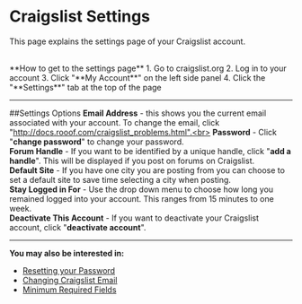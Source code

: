 # Craigslist Settings
This page explains the settings page of your Craigslist account.

<br>
**How to get to the settings page**
1. Go to craigslist.org
2. Log in to your account
3. Click "**My Account**" on the left side panel
4. Click the "**Settings**" tab at the top of the page

---
##Settings Options
**Email Address** - this shows you the current email associated with your account. To change the email, click "http://docs.rooof.com/craigslist_problems.html".<br>
**Password** - Click "**change password**" to change your password. <br>
**Forum Handle** - If you want to be identified by a unique handle, click "**add a handle**". This will be displayed if you post on forums on Craigslist.<br>
**Default Site** - If you have one city you are posting from you can choose to set a default site to save time selecting a city when posting.<br>
**Stay Logged in For** - Use the drop down menu to choose how long you remained logged into your account. This ranges from 15 minutes to one week. <br>
**Deactivate This Account** - If you want to deactivate your Craigslist account, click "**deactivate account**".

---
**You may also be interested in:**
- [Resetting your Password](http://docs.rooof.com/resetcraigslist_password_md.html)
- [Changing Craigslist Email](http://docs.rooof.com/changecraigslist_email_md.html)
- [Minimum Required Fields](http://docs.rooof.com/requiredfields_md.html)
